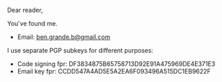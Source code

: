 Dear reader,

You've found me.

- Email: ben.grande.b@gmail.com

I use separate PGP subkeys for different purposes:

- Code signing fpr: DF3834875B65758713D92E91A475969DE4E371E3
- Email key fpr: CCDD547A4AD5E5A2EA6F093496A515DC1EB9622F
